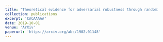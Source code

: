 ```yaml
---
title: "Theoretical evidence for adversarial robustness through randomization: the case of the Exponential family"
collection: publications
excerpt: 'CACAAAAA'
date: 2019-10-01
venue: 'ArXiv'
paperurl: 'https://arxiv.org/abs/1902.01148'
---
```


